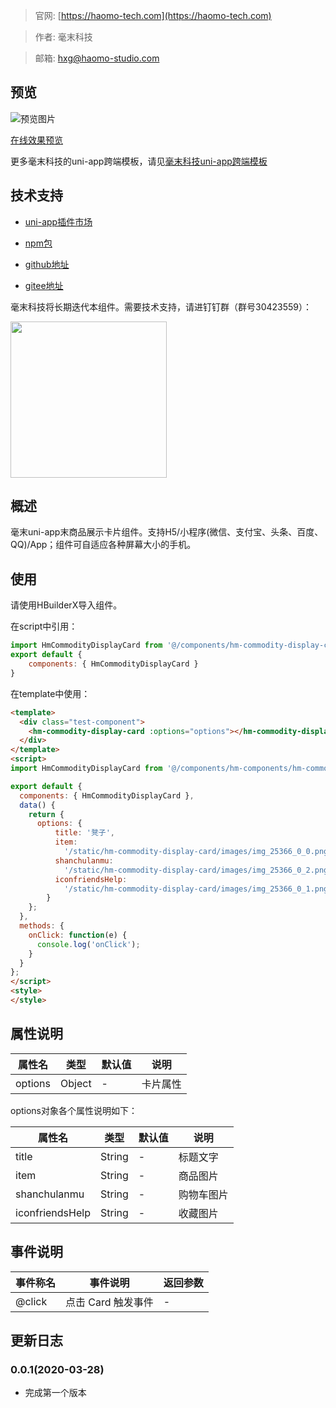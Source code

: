 > 官网: [https://haomo-tech.com](https://haomo-tech.com)

> 作者: 毫末科技

> 邮箱: hxg@haomo-studio.com

## 预览

![预览图片](http://downloads.haomo-tech.com/uniapp/hm-commodity-display-card.png)

[在线效果预览](http://template.uniapp.haomo-tech.com/pages/haomo/test-component/hm-commodity-display-card)

更多毫末科技的uni-app跨端模板，请见[毫末科技uni-app跨端模板](https://haomo-tech.com/sale.html)

## 技术支持

* [uni-app插件市场](https://ext.dcloud.net.cn/plugin?id=1380)

* [npm包](https://www.npmjs.com/package/hm-uniapp-commodity-display-card)

* [github地址](https://github.com/haomo-studio/hm-uniapp-commodity-display-card)

* [gitee地址](https://gitee.com/haomo/hm-uniapp-commodity-display-card)

毫末科技将长期迭代本组件。需要技术支持，请进钉钉群（群号30423559）：

<img width="250" src="http://downloads.haomo-tech.com/%E6%AF%AB%E6%9C%ABuniapp%E7%BB%84%E4%BB%B6%E6%8A%80%E6%9C%AF%E6%94%AF%E6%8C%81.jpg">

## 概述

毫末uni-app末商品展示卡片组件。支持H5/小程序(微信、支付宝、头条、百度、QQ)/App；组件可自适应各种屏幕大小的手机。

## 使用

请使用HBuilderX导入组件。

在script中引用：

```javascript
import HmCommodityDisplayCard from '@/components/hm-commodity-display-card/index.vue'
export default {
    components: { HmCommodityDisplayCard }
}
```

在template中使用：

```html
<template>
  <div class="test-component">
    <hm-commodity-display-card :options="options"></hm-commodity-display-card>
  </div>
</template>
<script>
import HmCommodityDisplayCard from '@/components/hm-components/hm-commodity-display-card/index.vue'

export default {
  components: { HmCommodityDisplayCard },
  data() {
    return {
      options: {
          title: '凳子',
          item:
            '/static/hm-commodity-display-card/images/img_25366_0_0.png',
          shanchulanmu:
            '/static/hm-commodity-display-card/images/img_25366_0_2.png',
          iconfriendsHelp:
            '/static/hm-commodity-display-card/images/img_25366_0_1.png'
        }
    };
  },
  methods: {
    onClick: function(e) {
      console.log('onClick');
    }
  }
};
</script>
<style>
</style>

```

## 属性说明

| 属性名        | 类型     | 默认值 | 说明                                                                       |
|-----------   |---------|--------|----------------------------------------------------------------------------|
| options        | Object  | -      | 卡片属性                                                                   |

options对象各个属性说明如下：

| 属性名        | 类型     | 默认值 | 说明                                                                       |
|-----------   |---------|--------|----------------------------------------------------------------------------|
| title        | String  | -      | 标题文字                                                                   |
| item        | String  | -      | 商品图片                                                                   |
| shanchulanmu        | String  | -      | 购物车图片                                                                   |
| iconfriendsHelp        | String  | -      | 收藏图片                                                                   |

## 事件说明

| 事件称名   | 事件说明           | 返回参数 |
|----------|--------------------|----------|
| @click   | 点击 Card 触发事件 | -        |

## 更新日志

### 0.0.1(2020-03-28)

* 完成第一个版本

